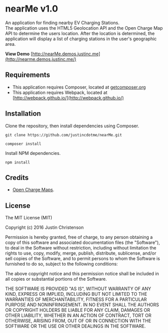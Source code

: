 # nearMe v1.0
  An application for finding nearby EV Charging Stations.  
  The application uses the HTML5 Geolocation API and the Open Charge Map API to determine the users location. 
  After the location is determined, the application will display a list of charging stations in the user's geographic area.

 **View Demo**
 [http://nearMe.demos.justinc.me](http://nearme.demos.justinc.me/)


## Requirements
 - This application requires Composer, located at [getcomposer.org](https://getcomposer.org/)
 - This application requires Webpack, located at [http://webpack.github.io/](http://webpack.github.io/)

## Installation

 Clone the repository, then install dependencies using Composer.
 
    git clone https://github.com/justincdotme/nearMe.git

    composer install
    
 Install NPM dependencies.
    
    npm install
    
        

## Credits

 -  [Open Charge Maps](http://openchargemap.org/site/develop).

## License

 The MIT License (MIT)
 
 Copyright (c) 2016 Justin Christenson
 
 Permission is hereby granted, free of charge, to any person obtaining a copy
 of this software and associated documentation files (the "Software"), to deal
 in the Software without restriction, including without limitation the rights
 to use, copy, modify, merge, publish, distribute, sublicense, and/or sell
 copies of the Software, and to permit persons to whom the Software is
 furnished to do so, subject to the following conditions:
 
 The above copyright notice and this permission notice shall be included in
 all copies or substantial portions of the Software.
 
 THE SOFTWARE IS PROVIDED "AS IS", WITHOUT WARRANTY OF ANY KIND, EXPRESS OR
 IMPLIED, INCLUDING BUT NOT LIMITED TO THE WARRANTIES OF MERCHANTABILITY,
 FITNESS FOR A PARTICULAR PURPOSE AND NONINFRINGEMENT. IN NO EVENT SHALL THE
 AUTHORS OR COPYRIGHT HOLDERS BE LIABLE FOR ANY CLAIM, DAMAGES OR OTHER
 LIABILITY, WHETHER IN AN ACTION OF CONTRACT, TORT OR OTHERWISE, ARISING FROM,
 OUT OF OR IN CONNECTION WITH THE SOFTWARE OR THE USE OR OTHER DEALINGS IN
 THE SOFTWARE.